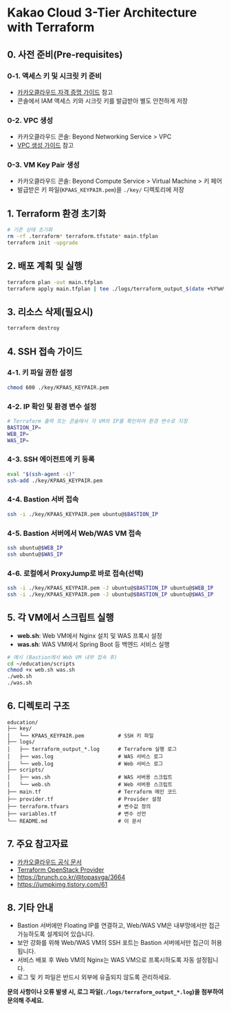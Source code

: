 # Kakao Cloud 3-Tier Architecture with Terraform

## 0. 사전 준비(Pre-requisites)

### 0-1. 액세스 키 및 시크릿 키 준비
- [카카오클라우드 자격 증명 가이드](https://docs.kakaocloud.com/start/console-guide/credentials) 참고
- 콘솔에서 IAM 액세스 키와 시크릿 키를 발급받아 별도 안전하게 저장

### 0-2. VPC 생성
- 카카오클라우드 콘솔: Beyond Networking Service > VPC
- [VPC 생성 가이드](https://docs.kakaocloud.com/start/quickstart-guide/create-vpc) 참고

### 0-3. VM Key Pair 생성
- 카카오클라우드 콘솔: Beyond Compute Service > Virtual Machine > 키 페어
- 발급받은 키 파일(`KPAAS_KEYPAIR.pem`)을 `./key/` 디렉토리에 저장

## 1. Terraform 환경 초기화
```bash
# 기존 상태 초기화
rm -rf .terraform* terraform.tfstate* main.tfplan
terraform init -upgrade
```

## 2. 배포 계획 및 실행
```bash
terraform plan -out main.tfplan
terraform apply main.tfplan | tee ./logs/terraform_output_$(date +%Y%m%d_%H%M%S).log
```

## 3. 리소스 삭제(필요시)
```bash
terraform destroy
```

## 4. SSH 접속 가이드

### 4-1. 키 파일 권한 설정
```bash
chmod 600 ./key/KPAAS_KEYPAIR.pem
```

### 4-2. IP 확인 및 환경 변수 설정
```bash
# Terraform 출력 또는 콘솔에서 각 VM의 IP를 확인하여 환경 변수로 지정
BASTION_IP=
WEB_IP=
WAS_IP=
```

### 4-3. SSH 에이전트에 키 등록
```bash
eval "$(ssh-agent -s)"
ssh-add ./key/KPAAS_KEYPAIR.pem
```

### 4-4. Bastion 서버 접속
```bash
ssh -i ./key/KPAAS_KEYPAIR.pem ubuntu@$BASTION_IP
```

### 4-5. Bastion 서버에서 Web/WAS VM 접속
```bash
ssh ubuntu@$WEB_IP
ssh ubuntu@$WAS_IP
```

### 4-6. 로컬에서 ProxyJump로 바로 접속(선택)
```bash
ssh -i ./key/KPAAS_KEYPAIR.pem -J ubuntu@$BASTION_IP ubuntu@$WEB_IP
ssh -i ./key/KPAAS_KEYPAIR.pem -J ubuntu@$BASTION_IP ubuntu@$WAS_IP
```

## 5. 각 VM에서 스크립트 실행
- **web.sh**: Web VM에서 Nginx 설치 및 WAS 프록시 설정
- **was.sh**: WAS VM에서 Spring Boot 등 백엔드 서비스 실행

```bash
# 예시 (Bastion에서 Web VM 내부 접속 후)
cd ~/education/scripts
chmod +x web.sh was.sh
./web.sh
./was.sh
```

## 6. 디렉토리 구조

```
education/
├── key/
│   └── KPAAS_KEYPAIR.pem           # SSH 키 파일
├── logs/
│   ├── terraform_output_*.log      # Terraform 실행 로그
│   ├── was.log                     # WAS 서비스 로그
│   └── web.log                     # Web 서비스 로그
├── scripts/
│   ├── was.sh                      # WAS 서버용 스크립트
│   └── web.sh                      # Web 서버용 스크립트
├── main.tf                         # Terraform 메인 코드
├── provider.tf                     # Provider 설정
├── terraform.tfvars                # 변수값 정의
├── variables.tf                    # 변수 선언
└── README.md                       # 이 문서
```

## 7. 주요 참고자료
- [카카오클라우드 공식 문서](https://docs.kakaocloud.com/)
- [Terraform OpenStack Provider](https://registry.terraform.io/providers/terraform-provider-openstack/openstack/latest/docs)
- https://brunch.co.kr/@topasvga/3664
- https://jumpkimg.tistory.com/61

## 8. 기타 안내
- Bastion 서버에만 Floating IP를 연결하고, Web/WAS VM은 내부망에서만 접근 가능하도록 설계되어 있습니다.
- 보안 강화를 위해 Web/WAS VM의 SSH 포트는 Bastion 서버에서만 접근이 허용됩니다.
- 서비스 배포 후 Web VM의 Nginx는 WAS VM으로 프록시하도록 자동 설정됩니다.
- 로그 및 키 파일은 반드시 외부에 유출되지 않도록 관리하세요.

**문의 사항이나 오류 발생 시, 로그 파일(`./logs/terraform_output_*.log`)을 첨부하여 문의해 주세요.**
